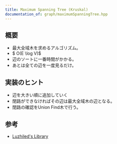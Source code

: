 ```yaml
---
title: Maximum Spanning Tree (Kruskal)
documentation_of: graph/maximumSpanningTree.hpp
---
```


## 概要

- 最大全域木を求めるアルゴリズム。
- $ O(E \log V)$
- 辺のソートに一番時間がかかる。
- あとは全ての辺を一度見るだけ。

## 実装のヒント

- 辺を大きい順に追加していく
- 閉路ができなければその辺は最大全域木の辺となる。
- 閉路の確認をUnion Find木で行う。

## 参考

- [Luzhiled's Library](https://ei1333.github.io/library/graph/mst/kruskal.hpp)
